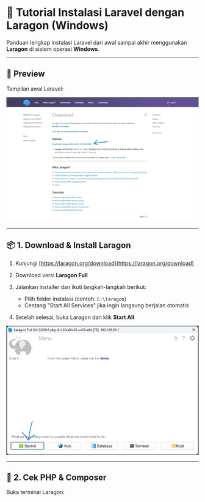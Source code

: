 # 🚀 Tutorial Instalasi Laravel dengan Laragon (Windows)

Panduan lengkap instalasi Laravel dari awal sampai akhir menggunakan **Laragon** di sistem operasi **Windows**.

---

## 📸 Preview

Tampilan awal Laravel:

![Tampilan Laravel](img/1.jpg)

---

## 📦 1. Download & Install Laragon

1. Kunjungi [https://laragon.org/download](https://laragon.org/download)
2. Download versi **Laragon Full**
3. Jalankan installer dan ikuti langkah-langkah berikut:
   - Pilih folder instalasi (contoh: `C:\laragon`)
   - Centang "Start All Services" jika ingin langsung berjalan otomatis

4. Setelah selesai, buka Laragon dan klik **Start All**

![Laragon Start](img/3.jpg)

---

## 🧪 2. Cek PHP & Composer

Buka terminal Laragon:

